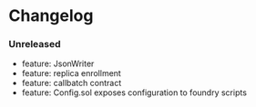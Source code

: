 # Changelog

### Unreleased

- feature: JsonWriter
- feature: replica enrollment
- feature: callbatch contract
- feature: Config.sol exposes configuration to foundry scripts
